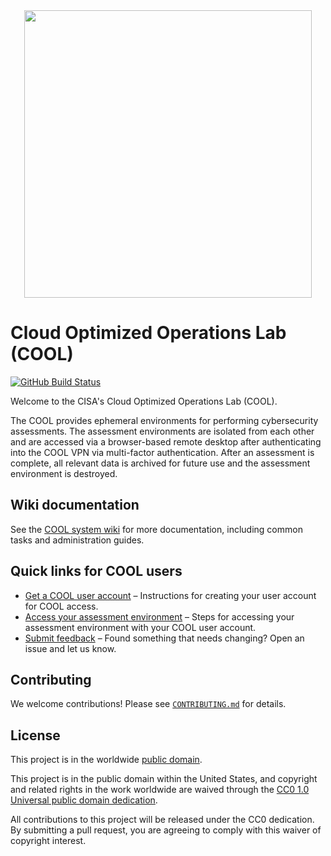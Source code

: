 <div align="center">
<img width="460" src="https://raw.githubusercontent.com/cisagov/cool-system/develop/assets/images/cool_logo.png">
</div>

# Cloud Optimized Operations Lab (COOL) #

[![GitHub Build Status](https://github.com/cisagov/cool-system/workflows/build/badge.svg)](https://github.com/cisagov/cool-system/actions)

Welcome to the CISA's Cloud Optimized Operations Lab (COOL).

The COOL provides ephemeral environments for performing
cybersecurity assessments. The assessment environments are isolated
from each other and are accessed via a browser-based remote desktop after
authenticating into the COOL VPN via multi-factor authentication.
After an assessment is complete, all relevant data is archived for 
future use and the assessment environment is destroyed.

## Wiki documentation ##

See the [COOL system wiki](https://github.com/cisagov/cool-system/wiki)
for more documentation, including common tasks and administration guides.

## Quick links for COOL users ##

- [Get a COOL user account](https://github.com/cisagov/cool-system/wiki/Enrolling)
– Instructions for creating your user account for COOL access.
- [Access your assessment environment](https://github.com/cisagov/cool-system/wiki/Login-As-A-COOL-User)
– Steps for accessing your assessment environment with your COOL user
account.
- [Submit feedback](https://github.com/cisagov/cool-system/issues/new/choose) –
  Found something that needs changing?  Open an issue and let us know.

## Contributing ##

We welcome contributions!  Please see [`CONTRIBUTING.md`](CONTRIBUTING.md) for
details.

## License ##

This project is in the worldwide [public domain](LICENSE).

This project is in the public domain within the United States, and
copyright and related rights in the work worldwide are waived through
the [CC0 1.0 Universal public domain
dedication](https://creativecommons.org/publicdomain/zero/1.0/).

All contributions to this project will be released under the CC0
dedication. By submitting a pull request, you are agreeing to comply
with this waiver of copyright interest.
